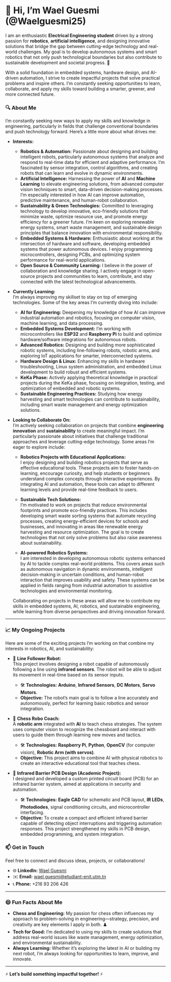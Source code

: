 # 👋 Hi, I’m Wael Guesmi (@Waelguesmi25)  
I am an enthusiastic **Electrical Engineering student** driven by a strong passion for **robotics**, **artificial intelligence**, and designing innovative solutions that bridge the gap between cutting-edge technology and real-world challenges. My goal is to develop autonomous systems and smart robotics that not only push technological boundaries but also contribute to sustainable development and societal progress. 🚀  

With a solid foundation in embedded systems, hardware design, and AI-driven automation, I strive to create impactful projects that solve practical problems and inspire others. I’m constantly seeking opportunities to learn, collaborate, and apply my skills toward building a smarter, greener, and more connected future.


### 🔍 **About Me**  
I’m constantly seeking new ways to apply my skills and knowledge in engineering, particularly in fields that challenge conventional boundaries and push technology forward. Here’s a little more about what drives me:

- **Interests:**  
  - **Robotics & Automation:** Passionate about designing and building intelligent robots, particularly autonomous systems that analyze and respond to real-time data for efficient and adaptive performance. I’m fascinated by sensor integration, control algorithms, and creating robots that can learn and evolve in dynamic environments.  
  - **Artificial Intelligence:** Harnessing the power of **AI** and **Machine Learning** to elevate engineering solutions, from advanced computer vision techniques to smart, data-driven decision-making processes. I’m especially interested in how AI can improve automation, predictive maintenance, and human-robot collaboration.  
  - **Sustainability & Green Technologies:** Committed to leveraging technology to develop innovative, eco-friendly solutions that minimize waste, optimize resource use, and promote energy efficiency for a greener future. I’m keen on exploring renewable energy systems, smart waste management, and sustainable design principles that balance innovation with environmental responsibility.  
  - **Embedded Systems & Hardware:** Enthusiastic about working at the intersection of hardware and software, developing embedded systems that power autonomous devices. I enjoy programming microcontrollers, designing PCBs, and optimizing system performance for real-world applications.  
  - **Open Source & Community Learning:** I believe in the power of collaboration and knowledge sharing. I actively engage in open-source projects and communities to learn, contribute, and stay connected with the latest technological advancements.


- **Currently Learning:**  
  I’m always improving my skillset to stay on top of emerging technologies. Some of the key areas I’m currently diving into include:  
  - **AI for Engineering:** Deepening my knowledge of how AI can improve industrial automation and robotics, focusing on computer vision, machine learning, and data processing.  
  - **Embedded Systems Development:** I’m working with microcontrollers like **ESP32** and **Raspberry Pi** to build and optimize hardware/software integrations for autonomous robots.  
  - **Advanced Robotics:** Designing and building more sophisticated robotic systems, including line-following robots, robotic arms, and exploring IoT applications for smarter, interconnected systems.  
  - **Hardware Design & Linux:** Enhancing my skills in hardware troubleshooting, Linux system administration, and embedded Linux development to build robust and efficient systems.  
  - **KeKa Phase:** Actively applying theoretical knowledge in practical projects during the KeKa phase, focusing on integration, testing, and optimization of embedded and robotic systems.  
  - **Sustainable Engineering Practices:** Studying how energy harvesting and smart technologies can contribute to sustainability, including smart waste management and energy optimization solutions.

- **Looking to Collaborate On:**  
  I’m actively seeking collaboration on projects that combine **engineering innovation** and **sustainability** to create meaningful impact. I’m particularly passionate about initiatives that challenge traditional approaches and leverage cutting-edge technology. Some areas I’m eager to explore include:  
  
  - **Robotics Projects with Educational Applications:**  
    I enjoy designing and building robotics projects that serve as effective educational tools. These projects aim to foster hands-on learning, encourage curiosity, and help students or beginners understand complex concepts through interactive experiences. By integrating AI and automation, these tools can adapt to different learning levels and provide real-time feedback to users.  
  
  - **Sustainable Tech Solutions:**  
    I’m motivated to work on projects that reduce environmental footprints and promote eco-friendly practices. This includes developing smart waste sorting systems that automate recycling processes, creating energy-efficient devices for schools and businesses, and innovating in areas like renewable energy harvesting and resource optimization. The goal is to create technologies that not only solve problems but also raise awareness about sustainability.  
  
  - **AI-powered Robotics Systems:**  
    I am interested in developing autonomous robotic systems enhanced by AI to tackle complex real-world problems. This covers areas such as autonomous navigation in dynamic environments, intelligent decision-making in uncertain conditions, and human-robot interaction that improves usability and safety. These systems can be applied in fields ranging from industrial automation to assistive technologies and environmental monitoring.  
  
  Collaborating on projects in these areas will allow me to contribute my skills in embedded systems, AI, robotics, and sustainable engineering, while learning from diverse perspectives and driving innovation forward.

---

### 📈 **My Ongoing Projects**  
Here are some of the exciting projects I’m working on that combine my interests in robotics, AI, and sustainability:  

- 🤖 **Line Follower Robot:**  
  This project involves designing a robot capable of autonomously following a line using **infrared sensors**. The robot will be able to adjust its movement in real-time based on its sensor inputs.  
  - 🛠️ **Technologies:** **Arduino**, **Infrared Sensors**, **DC Motors**, **Servo Motors**.  
  - **Objective:** The robot’s main goal is to follow a line accurately and autonomously, perfect for learning basic robotics and sensor integration.

- 🧩 **Chess Robo Coach:**  
  A **robotic arm** integrated with **AI** to teach chess strategies. The system uses computer vision to recognize the chessboard and interact with users to guide them through learning new moves and tactics.  
  - 🛠️ **Technologies:** **Raspberry Pi**, **Python**, **OpenCV** (for computer vision), **Robotic Arm (with servos)**.  
  - **Objective:** This project aims to combine AI with physical robotics to create an interactive educational tool that teaches chess.

- 🔴 **Infrared Barrier PCB Design (Academic Project):**  
  I designed and developed a custom printed circuit board (PCB) for an infrared barrier system, aimed at applications in security and automation.  
  - 🛠️ **Technologies:** **Eagle CAD** for schematic and PCB layout, **IR LEDs**, **Photodiodes**, signal conditioning circuits, and microcontroller interfacing.  
  - **Objective:** To create a compact and efficient infrared barrier capable of detecting object interruptions and triggering automation responses. This project strengthened my skills in PCB design, embedded programming, and system integration.


### 📫 **Get in Touch**  
Feel free to connect and discuss ideas, projects, or collaborations!  
- 🌐 **LinkedIn:** [Wael Guesmi](https://linkedin.com/in/wael-guesmi/)  
- ✉️ **Email:** wael.guesmi@etudiant-enit.utm.tn  
- 📞 **Phone:** +216 93 206 426

---

### 😄 **Fun Facts About Me**  
- **Chess and Engineering:** My passion for chess often influences my approach to problem-solving in engineering—strategy, precision, and creativity are key elements I apply in both. ♟️  
- **Tech for Good:** I’m dedicated to using my skills to create solutions that address real-world issues like waste management, energy optimization, and environmental sustainability.  
- **Always Learning:** Whether it’s exploring the latest in AI or building my next robot, I’m always looking for opportunities to learn, improve, and innovate.

---

⚡ **Let’s build something impactful together!** ⚡

